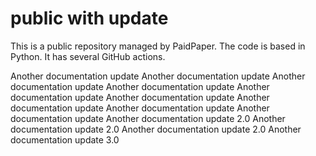 # public with update

This is a public repository managed by PaidPaper. The code is based in Python. It has several GitHub actions.

Another documentation update
Another documentation update
Another documentation update
Another documentation update
Another documentation update
Another documentation update
Another documentation update
Another documentation update
Another documentation update
Another documentation update 2.0
Another documentation update 2.0
Another documentation update 2.0
Another documentation update 3.0
